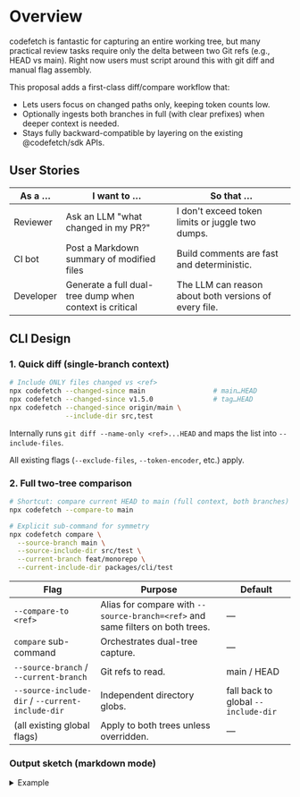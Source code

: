 # Overview

codefetch is fantastic for capturing an entire working tree, but many practical review tasks require only the delta between two Git refs (e.g., HEAD vs main). Right now users must script around this with git diff and manual flag assembly.

This proposal adds a first-class diff/compare workflow that:

- Lets users focus on changed paths only, keeping token counts low.
- Optionally ingests both branches in full (with clear prefixes) when deeper context is needed.
- Stays fully backward-compatible by layering on the existing @codefetch/sdk APIs.

## User Stories

| As a …    | I want to …                                               | So that …                                              |
|-----------|-----------------------------------------------------------|--------------------------------------------------------|
| Reviewer  | Ask an LLM "what changed in my PR?"                      | I don't exceed token limits or juggle two dumps.      |
| CI bot    | Post a Markdown summary of modified files                | Build comments are fast and deterministic.            |
| Developer | Generate a full dual-tree dump when context is critical  | The LLM can reason about both versions of every file. |

## CLI Design

### 1. Quick diff (single-branch context)

```bash
# Include ONLY files changed vs <ref>
npx codefetch --changed-since main                 # main…HEAD
npx codefetch --changed-since v1.5.0               # tag…HEAD
npx codefetch --changed-since origin/main \
              --include-dir src,test
```

Internally runs `git diff --name-only <ref>...HEAD` and maps the list into `--include-files`.

All existing flags (`--exclude-files`, `--token-encoder`, etc.) apply.

### 2. Full two-tree comparison

```bash
# Shortcut: compare current HEAD to main (full context, both branches)
npx codefetch --compare-to main

# Explicit sub-command for symmetry
npx codefetch compare \
  --source-branch main \
  --source-include-dir src/test \
  --current-branch feat/monorepo \
  --current-include-dir packages/cli/test
```

| Flag | Purpose | Default |
|------|---------|---------|
| `--compare-to <ref>` | Alias for compare with `--source-branch=<ref>` and same filters on both trees. | — |
| `compare` sub-command | Orchestrates dual-tree capture. | — |
| `--source-branch` / `--current-branch` | Git refs to read. | main / HEAD |
| `--source-include-dir` / `--current-include-dir` | Independent directory globs. | fall back to global `--include-dir` |
| (all existing global flags) | Apply to both trees unless overridden. | — |

### Output sketch (markdown mode)

<details>
<summary>Example</summary>

```markdown
## source/main/path/to/file.ts
```ts
1 | original line…
```

## current/feat/monorepo/path/to/file.ts
```ts
1 | updated line…
```
```

</details>

*For JSON mode, each `FileNode` gains a top-level `branch` ("source" or "current") or the path is prefixed.*

---

## Implementation Notes

* **No SDK changes needed for `--changed-since`.**  
  The CLI computes `changedFiles[]` and passes it to `collectFiles`.

* **`compare` mode**  
  1. Checkout each branch into a **separate work-tree** (or use `git show` pipes).  
  2. Call `collectFiles` twice with per-tree options.  
  3. Concatenate results, prefixing paths (`source/…`, `current/…`).  
  4. Feed the merged list into `generateMarkdown` / `collectFilesAsTree`.

* **Token accounting** — existing `--max-tokens` logic suffices.  
* **Deleted / renamed files** — use `git diff --name-status -M` to annotate `D` and `R` entries.

---

## Examples & Recipes (Today)

Until this lands, users can approximate the behaviour with Git plumbing:

### Token-efficient diff dump (Bash)

```bash
npx codefetch --include-files "$(git diff --name-only main...HEAD | paste -sd, -)"
```

### Directory-level context

```bash
git diff --name-only main...HEAD \
  | xargs -n1 dirname \
  | sort -u > dirs.txt

eval npx codefetch $(awk '{printf "--include-dir=%s ", $0}' dirs.txt)
```

## Acceptance Criteria

- [ ] New flag `--changed-since <ref>` selects only modified files vs `<ref>`.
- [ ] `--compare-to <ref>` and `compare` sub-command capture both branches in a single output with clear prefixes.
- [ ] All existing include/exclude flags operate per expectations.
- [ ] Help text and README updated; examples provided.
- [ ] Unit tests cover: changed-file list generation, dual-tree prefixing, deleted/renamed handling.

## Alternatives Considered

| Option | Why rejected |
|--------|--------------|
| Rely solely on external scripts | Inconvenient, error-prone, duplicates logic across teams. |
| Patch-only diff (git diff text) | Loses surrounding context needed for deeper LLM analysis. |

---

Thank you for considering this enhancement!
I'm happy to help refine the spec or prototype the CLI layer changes.